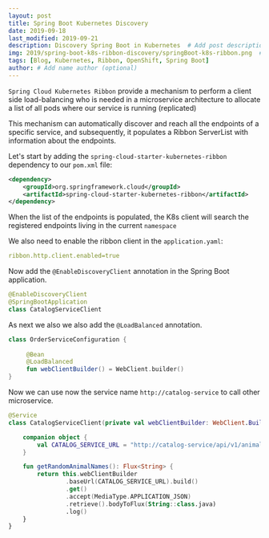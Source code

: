```yaml
---
layout: post
title: Spring Boot Kubernetes Discovery
date: 2019-09-18
last_modified: 2019-09-21
description: Discovery Spring Boot in Kubernetes  # Add post description (optional)
img: 2019/spring-boot-k8s-ribbon-discovery/springBoot-k8s-ribbon.png  # Add image post (optional)
tags: [Blog, Kubernetes, Ribbon, OpenShift, Spring Boot]
author: # Add name author (optional)
--- 
```


`Spring Cloud Kubernetes Ribbon` provide a mechanism to perform a client side load-balancing who is needed in a microservice architecture 
to allocate a list of all pods where our service is running (replicated)

This mechanism can automatically discover and reach all the endpoints of a specific service, and subsequently, 
it populates a Ribbon ServerList with information about the endpoints.

Let's start by adding the `spring-cloud-starter-kubernetes-ribbon` dependency to our `pom.xml` file:

```xml
<dependency>
    <groupId>org.springframework.cloud</groupId>
    <artifactId>spring-cloud-starter-kubernetes-ribbon</artifactId>
</dependency>
```

When the list of the endpoints is populated, the K8s client will search the registered endpoints 
living in the current `namespace`

We also need to enable the ribbon client in the `application.yaml`:

```yaml
ribbon.http.client.enabled=true
```

Now add the `@EnableDiscoveryClient` annotation in the Spring Boot application.

```kotlin
@EnableDiscoveryClient
@SpringBootApplication
class CatalogServiceClient
```

As next we also we also add the `@LoadBalanced` annotation. 
```kotlin
class OrderServiceConfiguration {
 
     @Bean
     @LoadBalanced
     fun webClientBuilder() = WebClient.builder()
}
```


Now we can use now the service name `http://catalog-service` to call other microservice.

```kotlin
@Service
class CatalogServiceClient(private val webClientBuilder: WebClient.Builder) {

    companion object {
        val CATALOG_SERVICE_URL = "http://catalog-service/api/v1/animals/random"
    }

    fun getRandomAnimalNames(): Flux<String> {
        return this.webClientBuilder
                .baseUrl(CATALOG_SERVICE_URL).build()
                .get()
                .accept(MediaType.APPLICATION_JSON)
                .retrieve().bodyToFlux(String::class.java)
                .log()
    }
}

```

[jekyll-docs]: https://jekyllrb.com/docs/home
[jekyll-gh]:   https://github.com/jekyll/jekyll
[jekyll-talk]: https://talk.jekyllrb.com/

